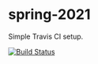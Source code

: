 # spring-2021
Simple Travis CI setup.

[![Build Status](https://travis-ci.com/divyamaganti/spring-2021.svg?branch=main)](https://travis-ci.com/divyamaganti/spring-2021)